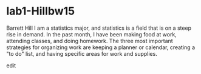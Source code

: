 # lab1-Hillbw15

Barrett Hill
I am a statistics major, and statistics is a field that is on a steep rise in demand.
In the past month, I have been making food at work, attending classes, and doing homework.
The three most important strategies for organizing work are keeping a planner or calendar, creating a "to do" list, and having specific areas for work and supplies.


edit
